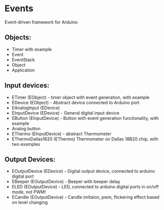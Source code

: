 Events
======

Event-driven framework for Arduino

Objects:
--------
  - Timer with example
  - Event
  - EventStack
  - Object
  - Application
  
  
Input devices:
--------------
  - ETimer (EObject) - timer object with event generation, with example
  - EDevice (EObject) - Abstract device connected to Arduino port
  - EAnalogInput (EDevice)
  - EInputDevice (EDevice) - General digital input device
  - EButton (EInputDevice) - Button with event generation functionality, with example
  - Analog button
  - EThermo (EInputDevice) - abstract Thermometer
  - EThermoDallas1820 (EThermo) Thermometer on Dallas 18B20 chip, with two examples

Output Devices:
---------------
  - EOutputDevice (EDevice) - Digital output device, connected to arduino digital port
  - EBeeper (EOutputDevice) - Beeper with beeper delay 
  - ELED (EOutputDevice) - LED, connected to arduino digital ports in on/off mode, not PWM!
  - ECandle (EOutputDevice) - Candle imitaion, pwm, flickering effect based on level changing


  
  
